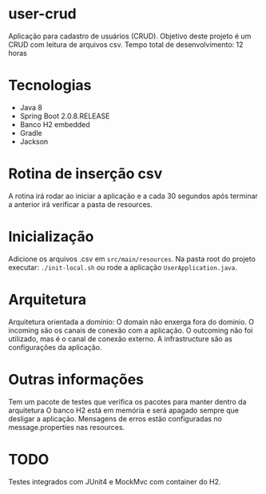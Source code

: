 # user-crud
Aplicação para cadastro de usuários (CRUD). Objetivo deste projeto é um CRUD com leitura de arquivos csv. Tempo total de desenvolvimento: 12 horas

# Tecnologias

- Java 8
- Spring Boot 2.0.8.RELEASE
- Banco H2 embedded
- Gradle
- Jackson

# Rotina de inserção csv
A rotina irá rodar ao iniciar a aplicação e a cada 30 segundos após terminar a anterior irá verificar a pasta de resources.

# Inicialização
Adicione os arquivos .csv em `src/main/resources`. 
Na pasta root do projeto executar: `./init-local.sh` ou rode a aplicação `UserApplication.java`.

# Arquitetura
Arquitetura orientada a domínio:
O domain não enxerga fora do dominio.
O incoming são os canais de conexão com a aplicação.
O outcoming não foi utilizado, mas é o canal de conexão externo.
A infrastructure são as configurações da aplicação.

# Outras informações
Tem um pacote de testes que verifica os pacotes para manter dentro da arquitetura
O banco H2 está em memória e será apagado sempre que desligar a aplicação.
Mensagens de erros estão configuradas no message.properties nas resources.

# TODO
Testes integrados com JUnit4 e MockMvc com container do H2.
